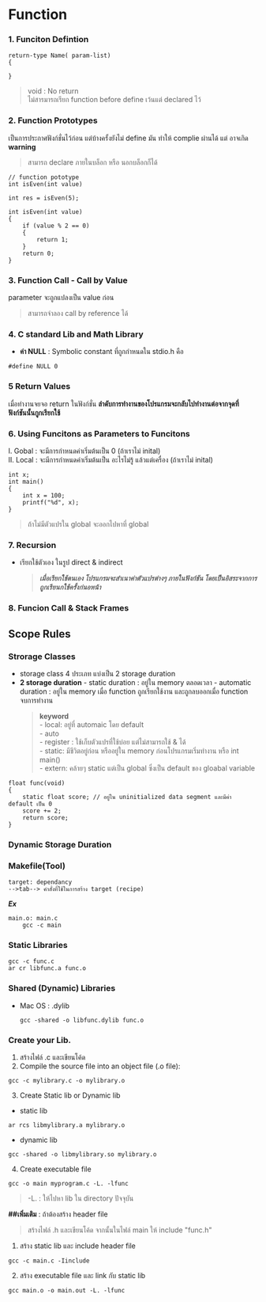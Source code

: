 # Function

### 1. Funciton Defintion

```
return-type Name( param-list)
{

}
```

> void : No return \
> ไม่สารมารถเรียก function before define เว้นแต่ declared ไว้

### 2. Function Prototypes

เป็นการประกาศฟังก์ชั่นไว้ก่อน แต่บ้างครั้งยังไม่ define มัน ทำให้ complie ผ่านได้ แต่ อาจเกิด **warning**

> สามารถ declare ภายในบล็อก หรือ นอกบล็อกก็ได้

```
// function pototype
int isEven(int value)

int res = isEven(5);

int isEven(int value)
{
	if (value % 2 == 0)
	{
		return 1;
	}
	return 0;
}
```

### 3. Function Call - Call by Value

parameter จะถูกแปลงเป็น value ก่อน

> สามารถจำลอง call by reference ได้

### 4. C standard Lib and Math Library

- **ค่า NULL** : Symbolic constant ที่ถูกกำหนดใน stdio.h คือ

```
#define NULL 0
```

### 5 Return Values

เมื่อทำงานจยจอ return ในฟังก์ชั่น **ลำดับการทำงานของโปรแกรมจะกลับไปทำงานต่อจากจุดที่ฟังก์ชันนั้นกูกเรียกใช้**

### 6. Using Funcitons as Parameters to Funcitons

I. Gobal : จะมีการกำหนดค่าเริ่มต้นเป็น 0 (ถ้าเราไม่ inital) \
II. Local : จะมีการกำหนดค่าเริ่มต้นเป็น อะไรไม่รู้ แล้วแต่เครื่อง (ถ้าเราไม่ inital)

```
int x;
int main()
{
	int x = 100;
	printf("%d", x);
}
```

> ถ้าไม่มีตัวแปรใน global จะออกไปหาที่ global

### 7. Recursion

- เรียกใช้ตัวเอง ในรูป direct & indirect

  > **_เมื่อเรียกใช้ตนเอง โปรแกรมจะสำเนาค่าตัวแปรต่างๆ ภายในฟังก์ชัน โดยเป็นอิสระจากการถูกเรียนกใช้ครั้งก่นอหน้า_**

### 8. Funcion Call & Stack Frames

## Scope Rules

### Strorage Classes

- storage class 4 ประเภท แบ่งเป็น 2 storage duration
- **2 storage duration** - static duration : อยู่ใน memory ตลอดเวลา - automatic duration : อยู่ใน memory เมื่อ function ถูกเรียกใช้งาน และถูกลบออกเมื่อ function จบการทำงาน
  > **keyword** \
      - local: อยู่ที่ automaic โดย default \
      - auto \
      - register : ใช้เก็บตัวแปรที่ใช้บ่อย แต่ไม่สามารถใช้ & ได้ \
      - static: มีชีวิตอยู่ก่อน หรืออยู่ใน memory ก่อนโปรแกรมเริ่มทำงาน หรือ int main() \
      	- extern: คล้ายๆ static แต่เป็น global ซึ่งเป็น default ของ gloabal variable

```
float func(void)
{
	static float score; // อยู่ใน uninitialized data segment และมีค่า default เป็น 0
	score += 2;
	return score;
}
```

### Dynamic Storage Duration

### Makefile(Tool)

```
target: dependancy
-->tab--> คำสั่งที่ใช้ในการสร้าง target (recipe)
```

**_Ex_**

```
main.o: main.c
	gcc -c main
```

### Static Libraries

```
gcc -c func.c
ar cr libfunc.a func.o
```

### Shared (Dynamic) Libraries

- Mac OS : .dylib
  ```
  gcc -shared -o libfunc.dylib func.o
  ```

### Create your Lib.

1. สร้างไฟล์ .c และเขียนโค้ด
2. Compile the source file into an object file (.o file):

```
gcc -c mylibrary.c -o mylibrary.o
```

3. Create Static lib or Dynamic lib

- static lib

```
ar rcs libmylibrary.a mylibrary.o
```

- dynamic lib

```
gcc -shared -o libmylibrary.so mylibrary.o
```

4. Create executable file

```
gcc -o main myprogram.c -L. -lfunc
```

> -L. : ให้ไปหา lib ใน directory ปัจจุบัน

**##เพิ่มเติม** : ถ้าต้องสร้าง header file

> สร้างไฟล์ .h และเขียนโค้ด
> จากนั้นในไฟล์ main ให้ include "func.h"

1. สร้าง static lib และ include header file

```
gcc -c main.c -Iinclude
```

2. สร้าง executable file และ link กับ static lib

```
gcc main.o -o main.out -L. -lfunc
```

